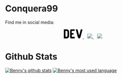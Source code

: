 # Conquera99
Find me in social media:
<p align='center'>
    <a href="https://dev.to/conquera99">
        <img height="30" src="https://raw.githubusercontent.com/conquera99/conquera99/master/icons/dev.svg" />
    </a>
    &nbsp;&nbsp;
    <a href="https://twitter.com/conquera99">
        <img height="30" src="https://raw.githubusercontent.com/conquera99/conquera99/master/icons/twitter.svg" />
    </a>
    &nbsp;&nbsp;
    <a href="https://instagram.com/conquera99">
        <img height="30" src="https://raw.githubusercontent.com/conquera99/conquera99/master/icons/instagram.svg" />
    </a>
</p>

# Github Stats

[![Benny's github stats](https://github-readme-stats.vercel.app/api?username=conquera99)](https://github.com/conquera99/conquera99)
[![Benny's most used language](https://github-readme-stats.vercel.app/api/top-langs/?username=conquera99&hide=html)](https://github.com/conquera99/conquera99)
